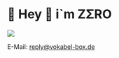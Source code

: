 # 💫 Hey 👋 i`m ZΣRO


  ![](https://readmeapi.synthetix.me/api?id=465425309941104643)


E-Mail: reply@vokabel-box.de
